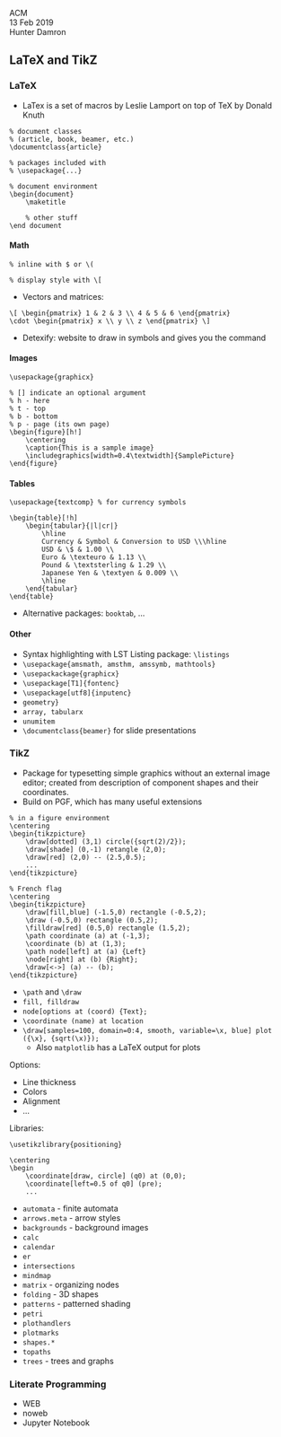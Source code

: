 ACM  
13 Feb 2019  
Hunter Damron

## LaTeX and TikZ

### LaTeX

* LaTex is a set of macros by Leslie Lamport on top of TeX by Donald Knuth

```
% document classes
% (article, book, beamer, etc.)
\documentclass{article}

% packages included with
% \usepackage{...}

% document environment
\begin{document}
    \maketitle

    % other stuff
\end document
```

#### Math

```
% inline with $ or \(

% display style with \[
```

* Vectors and matrices:
```
\[ \begin{pmatrix} 1 & 2 & 3 \\ 4 & 5 & 6 \end{pmatrix}
\cdot \begin{pmatrix} x \\ y \\ z \end{pmatrix} \]
```

* Detexify: website to draw in symbols and gives you the command

#### Images

```
\usepackage{graphicx}

% [] indicate an optional argument
% h - here
% t - top
% b - bottom
% p - page (its own page)
\begin{figure}[h!]
    \centering
    \caption{This is a sample image}
    \includegraphics[width=0.4\textwidth]{SamplePicture}
\end{figure}
```

#### Tables
```
\usepackage{textcomp} % for currency symbols

\begin{table}[!h]
    \begin{tabular}{|l|cr|}
        \hline
        Currency & Symbol & Conversion to USD \\\hline
        USD & \$ & 1.00 \\
        Euro & \texteuro & 1.13 \\
        Pound & \textsterling & 1.29 \\
        Japanese Yen & \textyen & 0.009 \\
        \hline
    \end{tabular}
\end{table}
```
* Alternative packages: `booktab`, ...

#### Other

* Syntax highlighting with LST Listing package: `\listings`
* `\usepackage{amsmath, amsthm, amssymb, mathtools}`
* `\usepackackage{graphicx}`
* `\usepackage[T1]{fontenc}`
* `\usepackage[utf8]{inputenc}`
* `geometry}`
* `array, tabularx`
* `unumitem`
* `\documentclass{beamer}` for slide presentations

### TikZ

* Package for typesetting simple graphics without an external image editor; created from description of component shapes and their coordinates.
* Build on PGF, which has many useful extensions

```
% in a figure environment
\centering
\begin{tikzpicture}
    \draw[dotted] (3,1) circle({sqrt(2)/2});
    \draw[shade] (0,-1) retangle (2,0);
    \draw[red] (2,0) -- (2.5,0.5);
    ...
\end{tikzpicture}
```

```
% French flag
\centering
\begin{tikzpicture}
    \draw[fill,blue] (-1.5,0) rectangle (-0.5,2);
    \draw (-0.5,0) rectangle (0.5,2);
    \filldraw[red] (0.5,0) rectangle (1.5,2);
    \path coordinate (a) at (-1,3);
    \coordinate (b) at (1,3);
    \path node[left] at (a) {Left}
    \node[right] at (b) {Right};
    \draw[<->] (a) -- (b);
\end{tikzpicture}
```

* `\path` and `\draw`
* `fill, filldraw`
* `node[options at (coord) {Text};`
* `\coordinate (name) at location`
* `\draw[samples=100, domain=0:4, smooth, variable=\x, blue] plot ({\x}, {sqrt(\x)});`
    * Also `matplotlib` has a LaTeX output for plots

Options:
* Line thickness
* Colors
* Alignment
* ...

Libraries:
```
\usetikzlibrary{positioning}

\centering
\begin
    \coordinate[draw, circle] (q0) at (0,0);
    \coordinate[left=0.5 of q0] (pre);
    ...
```

* `automata` - finite automata
* `arrows.meta` - arrow styles
* `backgrounds` - background images
* `calc`
* `calendar`
* `er` 
* `intersections`
* `mindmap`
* `matrix` - organizing nodes
* `folding` - 3D shapes
* `patterns` - patterned shading
* `petri`
* `plothandlers`
* `plotmarks`
* `shapes.*`
* `topaths`
* `trees` - trees and graphs

### Literate Programming

* WEB
* noweb
* Jupyter Notebook
